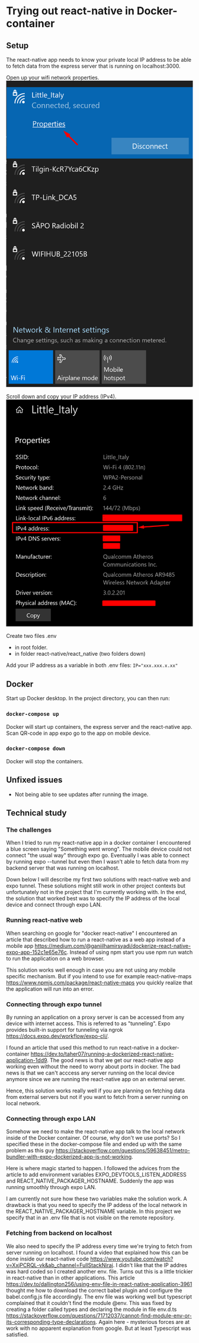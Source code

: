 # Trying out react-native in Docker-container

## Setup

The react-native app needs to know your private local IP address to be able to fetch data from the express server that is running on localhost:3000.

Open up your wifi network properties.
![Properties of your wifi network](/react-native/react_native/assets/2.png)

Scroll down and copy your IP address (IPv4).
![List of properties](/react-native/react_native/assets/3.png)

Create two files .env
- in root folder.
- in folder react-native/react_native (two folders down)

Add your IP address as a variable in both .env files:
`IP="xxx.xxx.x.xx"`

## Docker
Start up Docker desktop.
In the project directory, you can then run:

### `docker-compose up`
Docker will start up containers, the express server and the react-native app. Scan QR-code in app expo go to the app on mobile device.

### `docker-compose down`
Docker will stop the containers.

## Unfixed issues
- Not being able to see updates after running the image.

## Technical study

### The challenges
When I tried to run my react-native app in a docker container I encountered a blue screen saying "Something went wrong". The mobile device could not connect "the usual way" through expo go.
Eventually I was able to connect by running expo --tunnel but even then I wasn't able to fetch data from my backend server that was running on localhost.

Down below I will describe my first two solutions with react-native web and expo tunnel. These solutions might still work in other project contexts but unfortunately not in the project that I'm currently working with. In the end, the solution that worked best was to specify the IP address of the local device and connect through expo LAN.

### Running react-native web
When searching on google for "docker react-native" I encountered an article that described how to run a react-native as a web app instead of a mobile app https://medium.com/@ganiilhamirsyadi/dockerize-react-native-expo-app-152c1e65e76c. Instead of using npm start you use npm run watch to run the application on a web browser.

This solution works well enough in case you are not using any mobile specific mechanism. But if you intend to use for example react-native-maps https://www.npmjs.com/package/react-native-maps you quickly realize that the application will run into an error.

### Connecting through expo tunnel
By running an application on a proxy server is can be accessed from any device with internet access. This is referred to as "tunneling". Expo provides built-in support for tunneling via ngrok https://docs.expo.dev/workflow/expo-cli/.

I found an article that used this method to run react-native in a docker-container https://dev.to/taher07/running-a-dockerized-react-native-application-1dd9. The good news is that we get our react-native app working even without the need to worry about ports in docker. The bad news is that we can't acccess any server running on the local device anymore since we are running the react-native app on an external server.

Hence, this solution works really well if you are planning on fetching data from external servers but not if you want to fetch from a server running on local network.

### Connecting through expo LAN
Somehow we need to make the react-native app talk to the local network inside of the Docker container. Of course, why don't we use ports? So I specified these in the docker-compose file and ended up with the same problem as this guy https://stackoverflow.com/questions/59638451/metro-bundler-with-expo-dockerized-app-is-not-working.

Here is where magic started to happen. I followed the advices from the article to add environment variables EXPO_DEVTOOLS_LISTEN_ADDRESS and REACT_NATIVE_PACKAGER_HOSTNAME. Suddenly the app was running smoothly through expo LAN.

I am currently not sure how these two variables make the solution work. A drawback is that you need to specify the IP addess of the local network in the REACT_NATIVE_PACKAGER_HOSTNAME variable. In this project we specify that in an .env file that is not visible on the remote repository.

### Fetching from backend on localhost
We also need to specify the IP address every time we're trying to fetch from server running on localhost. I found a video that explained how this can be done inside our react-native code https://www.youtube.com/watch?v=XxjPCRQL-vk&ab_channel=FullStackNiraj.
I didn't like that the IP addres was hard coded so I created another env. file. Turns out this is a little trickier in react-native than in other applications. This article https://dev.to/dallington256/using-env-file-in-react-native-application-3961 thought me how to download the correct babel plugin and configure the babel.config.js file accordingly.
The env file was working well but typescript complained that it couldn't find the module @env. This was fixed by creating a folder called types and declaring the module in file env.d.ts https://stackoverflow.com/questions/71712037/cannot-find-module-env-or-its-corresponding-type-declarations. Again here - mysterious forces are at work with no apparent explanation from google. But at least Typescript was satisfied.

